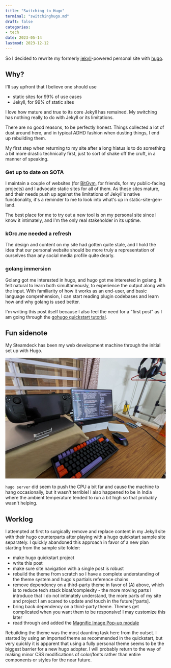 ```yaml
---
title: "Switching to Hugo"
terminal: "switchinghugo.md"
draft: false
categories:
- tech
date: 2023-05-14
lastmod: 2023-12-12
---
```


So I decided to rewrite my formerly [jekyll](https://jekyllrb.com/)-powered personal site with [hugo](https://gohugo.io/).

## Why?

I'll say upfront that I believe one should use

- static sites for 99% of use cases
- Jekyll, for 99% of static sites

I love how mature and true to its core Jekyll has remained. My switching has nothing really to do with Jekyll or its limitations.

There are no good reasons, to be perfectly honest. Things collected a lot of dust around here, and in typical ADHD fashion when dusting things, I end up rebuilding them.

My first step when returning to my site after a long hiatus is to do something a bit more drastic technically first, just to sort of shake off the cruft, in a manner of speaking.

### Get up to date on SOTA

I maintain a couple of websites (for [BitGym](https://www.bitgym.com), for friends, for my public-facing projects) and I advocate static sites for all of them. As these sites mature, and their needs push up against the limitations of Jekyll's native functionality, it's a reminder to me to look into what's up in static-site-gen-land.

The best place for me to try out a new tool is on my personal site since I know it intimately, and I'm the only real stakeholder in its uptime.


### kOrc.me needed a refresh

The design and content on my site had gotten quite stale, and I hold the idea that our personal website should be more truly a representation of ourselves than any social media profile quite dearly.

### golang immersion

Golang got me interested in hugo, and hugo got me interested in golang. It felt natural to learn both simultaneously, to experience the output along with the input.  With familiarity of how it works as an end-user, and basic language comprehension, I can start reading plugin codebases and learn how and why golang is used better.

I'm writing this post itself because I also feel the need for a "first post" as I am going through the [gohugo quickstart tutorial](https://gohugo.io/getting-started/quick-start/).

## Fun sidenote

My Steamdeck has been my web development machine through the initial set up with Hugo. 

<div class="clearfix"></div>

![Coding with the steamdeck](images/deckdev.png#center)

<div class="clearfix"></div>

`hugo server` did seem to push the CPU a bit far and cause the machine to hang occasionally, but it wasn't terrible! I also happened to be in India where the ambient temperature tended to run a bit high so that probably wasn't helping.

## Worklog

I attempted at first to surgically remove and replace content in my Jekyll site with their hugo counterparts after playing with a hugo quickstart sample site separately. I quickly abandoned this approach in favor of a new plan starting from the sample site folder:
 - make hugo quickstart project
 - write this post
 - make sure site navigation with a single post is robust
 - rebuild the theme from scratch so I have a complete understanding of the theme system and hugo's partials reference chains
 - remove dependency on a third-party theme in favor of (A) above, which is to reduce tech stack bloat/complexity - the more moving parts I introduce that I do not intimately understand, the more parts of my site and project I am scared to update and touch in the future[^parts].
 - bring back dependency on a third-party theme. Themes get complicated when you want them to be responsive! I may customize this later
 - read through and added the [Magnific Image Pop-up module](https://gist.github.com/zjeaton/0cdd7e4bed9d292ab6f3d76b0369f16d)

Rebuilding the theme was the most daunting task here from the outset. I started by using an imported theme as recommended in the quickstart, but very quickly it is apparent that using a fully personal theme seems to be the biggest barrier for a new hugo adopter. I will probably return to the way of making minor CSS modifications of color/fonts rather than entire components or styles for the near future.